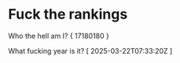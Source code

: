 # Fuck the rankings

Who the hell am I?
{ 17180180 }

What fucking year is it?
[ 2025-03-22T07:33:20Z ]
